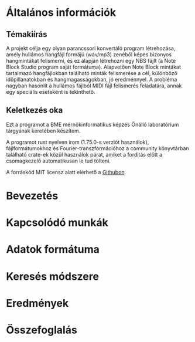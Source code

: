 # Általános információk

## Témakiírás

A projekt célja egy olyan parancssori konvertáló program létrehozása, amely hullámos hangfájl formájú (wav/mp3) zenéből képes bizonyos hangmintákat felismerni, és ez alapján létrehozni egy NBS fájlt (a Note Block Studio program saját formátuma). Alapvetően Note Block mintákat tartalmazó hangfájlokban található minták felismerése a cél, különböző időpillanatokban és hangmagasságokban, jó eredménnyel. A probléma nagyban hasonlít a hullámos fájlból MIDI fájl felismerés feladatára, annak egy speciális eseteként is tekinthető.

## Keletkezés oka

Ezt a programot a BME mérnökinformatikus képzés Önálló laboratórium tárgyának keretében készítem.

A programot rust nyelven írom (1.75.0-s verziót használok), fájlformátumokhoz és Fourier-transzformációhoz a community könyvtárban található crate-ek közül használok párat, amiket a fordítás előtt a csomagkezelő automatikusan le tud tölteni.

A forráskód MIT licensz alatt elérhető a [Githubon](https://github.com/4321ba/mp3-to-nbs).

# Bevezetés

# Kapcsolódó munkák

# Adatok formátuma

# Keresés módszere

# Eredmények

# Összefoglalás

